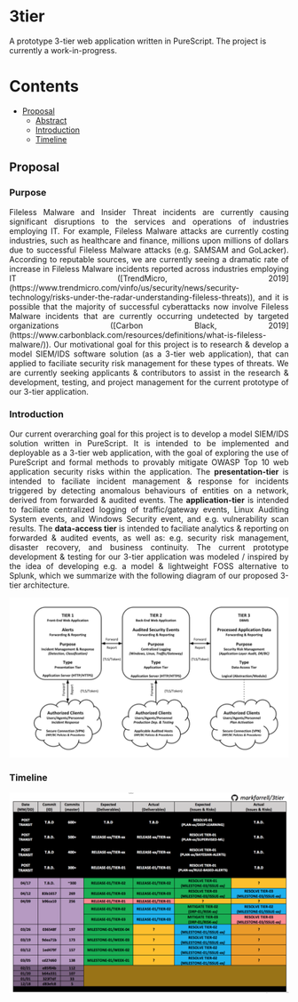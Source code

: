 # 3tier
A prototype 3-tier web application written in PureScript. The project is currently a work-in-progress. 

# Contents
- [Proposal](#proposal)
  *  [Abstract](#abstract)
  *  [Introduction](#introduction)
  *  [Timeline](#timeline)

## Proposal

### Purpose

<p align="justify">
Fileless Malware and Insider Threat incidents are currently causing significant disruptions to the services and operations of industries employing IT. For example, Fileless Malware attacks are currently costing industries, such as healthcare and finance, millions upon millions of dollars due to successful Fileless Malware attacks (e.g. SAMSAM and GoLacker). According to reputable sources, we are currently seeing a dramatic rate of increase in Fileless Malware incidents reported across industries employing IT ([TrendMicro, 2019](https://www.trendmicro.com/vinfo/us/security/news/security-technology/risks-under-the-radar-understanding-fileless-threats)), and it is possible that the majority of successful cyberattacks now involve Fileless Malware incidents that are currently occurring undetected by targeted organizations ([Carbon Black, 2019](https://www.carbonblack.com/resources/definitions/what-is-fileless-malware/)). Our motivational goal for this project is to research & develop a model SIEM/IDS software solution (as a 3-tier web application), that can applied to faciliate security risk management for these types of threats. We are currently seeking applicants & contributors to assist in the research & development, testing, and project management for the current prototype of our 3-tier application. 
</p>

### Introduction

<p align="justify">
Our current overarching goal for this project is to develop a model SIEM/IDS solution written in PureScript.
It is intended to be implemented and deployable as a 3-tier web application, with the goal of exploring the use of PureScript and formal methods to provably mitigate OWASP Top 10 web application security risks within the application.
The <b>presentation-tier</b> is intended to faciliate incident management & response for incidents triggered by detecting anomalous behaviours of entities on a network, derived from forwarded & audited events.
The <b>application-tier</b> is intended to faciliate centralized logging of traffic/gateway events, Linux Auditing System events, and Windows Security event, and e.g. vulnerability scan results.
The <b>data-access tier</b> is intended to faciliate analytics & reporting on forwarded & audited events, as well as:
e.g. security risk management, disaster recovery, and business continuity.
The current prototype development & testing for our 3-tier application  was modeled / inspired by the idea of developing e.g. a model & lightweight FOSS alternative to Splunk, which we summarize with the following diagram of our proposed 3-tier architecture.
</p>

![Diagram of 3-Tier Architecture](./README/diagram.svg)

### Timeline

![Timeline](./README/timeline.png)
